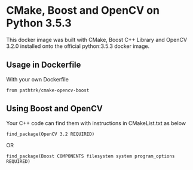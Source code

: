 # CMake, Boost and OpenCV on Python 3.5.3

This docker image was built with CMake, Boost C++ Library and OpenCV 3.2.0 installed onto the official python:3.5.3 docker image.


## Usage in Dockerfile

With your own Dockerfile
```
from pathtrk/cmake-opencv-boost
```


## Using Boost and OpenCV

Your C++ code can find them with instructions in CMakeList.txt as below 

```
find_package(OpenCV 3.2 REQUIRED)
```

OR

```
find_package(Boost COMPONENTS filesystem system program_options REQUIRED)
```
